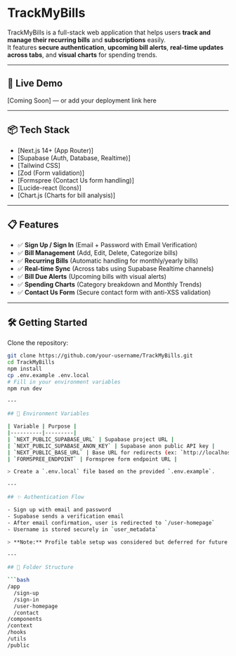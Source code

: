 # TrackMyBills

TrackMyBills is a full-stack web application that helps users **track and manage their recurring bills** and **subscriptions** easily.  
It features **secure authentication**, **upcoming bill alerts**, **real-time updates across tabs**, and **visual charts** for spending trends.

---

## 🚀 Live Demo

[Coming Soon] — or add your deployment link here

---

## 📦 Tech Stack

- [Next.js 14+ (App Router)]
- [Supabase (Auth, Database, Realtime)]
- [Tailwind CSS]
- [Zod (Form validation)]
- [Formspree (Contact Us form handling)]
- [Lucide-react (Icons)]
- [Chart.js (Charts for bill analysis)]

---

## 📋 Features

- ✅ **Sign Up / Sign In** (Email + Password with Email Verification)
- ✅ **Bill Management** (Add, Edit, Delete, Categorize bills)
- ✅ **Recurring Bills** (Automatic handling for monthly/yearly bills)
- ✅ **Real-time Sync** (Across tabs using Supabase Realtime channels)
- ✅ **Bill Due Alerts** (Upcoming bills with visual alerts)
- ✅ **Spending Charts** (Category breakdown and Monthly Trends)
- ✅ **Contact Us Form** (Secure contact form with anti-XSS validation)

---

## 🛠️ Getting Started

Clone the repository:

```bash
git clone https://github.com/your-username/TrackMyBills.git
cd TrackMyBills
npm install
cp .env.example .env.local
# Fill in your environment variables
npm run dev

---

## 🔐 Environment Variables

| Variable | Purpose |
|----------|---------|
| `NEXT_PUBLIC_SUPABASE_URL` | Supabase project URL |
| `NEXT_PUBLIC_SUPABASE_ANON_KEY` | Supabase anon public API key |
| `NEXT_PUBLIC_BASE_URL` | Base URL for redirects (ex: `http://localhost:3000`) |
| `FORMSPREE_ENDPOINT` | Formspree form endpoint URL |

> Create a `.env.local` file based on the provided `.env.example`.

---

## ✨ Authentication Flow

- Sign up with email and password
- Supabase sends a verification email
- After email confirmation, user is redirected to `/user-homepage`
- Username is stored securely in `user_metadata`

> **Note:** Profile table setup was considered but deferred for future expansion.

---

## 🧱 Folder Structure

```bash
/app
  /sign-up
  /sign-in
  /user-homepage
  /contact
/components
/context
/hooks
/utils
/public

